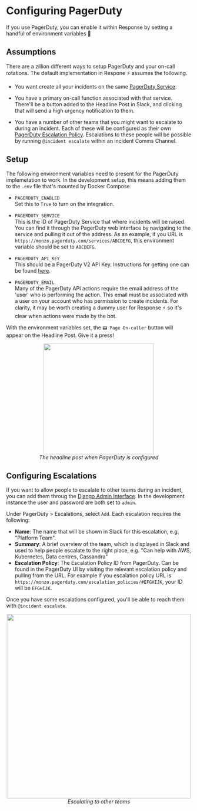 # Configuring PagerDuty

If you use PagerDuty, you can enable it within Response by setting a handful of environment variables 🙌

## Assumptions

There are a zillion different ways to setup PagerDuty and your on-call rotations.  The default implementation in Respone ⚡ assumes the following.

- You want create all your incidents on the same [PagerDuty Service](https://support.pagerduty.com/docs/services-and-integrations).

- You have a primary on-call function associated with that service.  There'll be a button added to the Headline Post in Slack, and clicking that will send a high urgency notification to them.

- You have a number of other teams that you might want to escalate to during an incident.  Each of these will be configured as their own [PagerDuty Escalation Policy](https://support.pagerduty.com/docs/escalation-policies).  Escalations to these people will be possible by running `@incident escalate` within an incident Comms Channel.

## Setup

The following environment variables need to present for the PagerDuty implemetation to work.  In the development setup, this means adding them to the `.env` file that's mounted by Docker Compose.

- `PAGERDUTY_ENABLED`  
  Set this to `True` to turn on the integration.

- `PAGERDUTY_SERVICE`  
  This is the ID of PagerDuty Service that where incidents will be raised.  You can find it through the PagerDuty web interface by navigating to the service and pulling it out of the address.  As an example, if you URL is `https://monzo.pagerduty.com/services/ABCDEFG`, this environment variable should be set to `ABCDEFG`.

- `PAGERDUTY_API_KEY`  
  This should be a PagerDuty V2 API Key.  Instructions for getting one can be found [here](https://support.pagerduty.com/docs/using-the-api).

- `PAGERDUTY_EMAIL`  
  Many of the PagerDuty API actions require the email address of the 'user' who is performing the action. This email must be associated with a user on your account who has permission to create incidents.  For clarity, it may be worth creating a dummy user for Response ⚡ so it's clear when actions were made by the bot.

With the environment variables set, the `📟 Page On-caller` button will appear on the Headline Post.  Give it a press!

<p align="center">
  <img width="300px" src="../docs/headline_post_pagerduty.png"><br />
  <em>The headline post when PagerDuty is configured</em>
</p>

## Configuring Escalations

If you want to allow people to escalate to other teams during an incident, you can add them throug the [Django Admin Interface](http://127.0.0.1:8000/admin).  In the development instance the user and password are both set to `admin`.

Under PagerDuty > Escalations, select `Add`.  Each escalation requires the following:

- **Name**:  The name that will be shown in Slack for this escalation, e.g. "Platform Team".
- **Summary**:  A brief overview of the team, which is displayed in Slack and used to help people escalate to the right place, e.g. "Can help with AWS, Kubernetes, Data centres, Cassandra"
- **Escalation Policy**:  The Escalation Policy ID from PagerDuty.  Can be found in the PagerDuty UI by visiting the relevant escalation policy and pulling from the URL.  For example if you escalation policy URL is `https://monzo.pagerduty.com/escalation_policies/#EFGHIJK`, your ID will be `EFGHIJK`.

Once you have some escalations configured, you'll be able to reach them with `@incident escalate`.

<p align="center">
  <img width="500px" src="../docs/incident_escalate.png"><br />
  <em>Escalating to other teams</em>
</p>